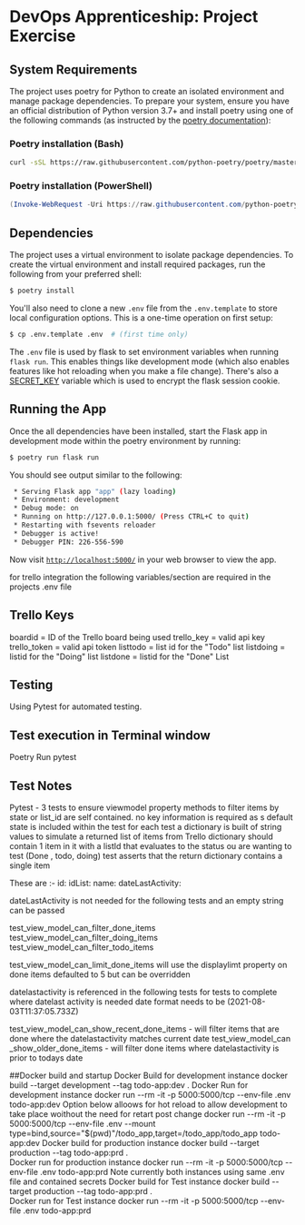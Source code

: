 # DevOps Apprenticeship: Project Exercise

## System Requirements

The project uses poetry for Python to create an isolated environment and manage package dependencies. To prepare your system, ensure you have an official distribution of Python version 3.7+ and install poetry using one of the following commands (as instructed by the [poetry documentation](https://python-poetry.org/docs/#system-requirements)):

### Poetry installation (Bash)

```bash
curl -sSL https://raw.githubusercontent.com/python-poetry/poetry/master/get-poetry.py | python
```

### Poetry installation (PowerShell)

```powershell
(Invoke-WebRequest -Uri https://raw.githubusercontent.com/python-poetry/poetry/master/get-poetry.py -UseBasicParsing).Content | python
```

## Dependencies

The project uses a virtual environment to isolate package dependencies. To create the virtual environment and install required packages, run the following from your preferred shell:

```bash
$ poetry install
```

You'll also need to clone a new `.env` file from the `.env.template` to store local configuration options. This is a one-time operation on first setup:

```bash
$ cp .env.template .env  # (first time only)
```

The `.env` file is used by flask to set environment variables when running `flask run`. This enables things like development mode (which also enables features like hot reloading when you make a file change). There's also a [SECRET_KEY](https://flask.palletsprojects.com/en/1.1.x/config/#SECRET_KEY) variable which is used to encrypt the flask session cookie.

## Running the App

Once the all dependencies have been installed, start the Flask app in development mode within the poetry environment by running:
```bash
$ poetry run flask run
```

You should see output similar to the following:
```bash
 * Serving Flask app "app" (lazy loading)
 * Environment: development
 * Debug mode: on
 * Running on http://127.0.0.1:5000/ (Press CTRL+C to quit)
 * Restarting with fsevents reloader
 * Debugger is active!
 * Debugger PIN: 226-556-590
```
Now visit [`http://localhost:5000/`](http://localhost:5000/) in your web browser to view the app.

for trello integration 
the following variables/section  are required in the projects .env file

## Trello Keys
boardid = ID of the Trello board being used
trello_key = valid api key
trello_token = valid api token
listtodo = list id for the "Todo" list
listdoing = listid for the "Doing" list
listdone = listid for the "Done" List

## Testing
Using Pytest for automated testing.

## Test execution in Terminal window

Poetry Run pytest

## Test Notes
Pytest  - 3 tests to ensure viewmodel property methods to filter items by 
state or list_id are self contained. no key information is required as s default
state is included within the test
for each test a dictionary is built of string values to simulate a returned list of items from Trello
dictionary should contain 1 item in it with a listId that evaluates to the status ou are wanting to test (Done , todo, doing)
test asserts that the return dictionary contains a single item

These are :-
    id: 
    idList: 
    name: 
    dateLastActivity:

dateLastActivity is not needed for the following tests and an empty string can be passed

test_view_model_can_filter_done_items
test_view_model_can_filter_doing_items
test_view_model_can_filter_todo_items

test_view_model_can_limit_done_items will use the displaylimt property on done items defaulted to 5 but can be overridden

datelastactivity is referenced in the following tests
for tests to complete where datelast activity is needed date format needs to be (2021-08-03T11:37:05.733Z)

test_view_model_can_show_recent_done_items - will filter items that are done where the datelastactivity matches current date
test_view_model_can _show_older_done_items - will filter done items where datelastactivity is prior to todays date

##Docker build and startup
Docker Build for development instance
    docker build --target development --tag todo-app:dev .
Docker Run for development instance
    docker run --rm -it -p 5000:5000/tcp --env-file .env todo-app:dev
Option below alloows for hot reload to allow development to take place woithout the need for retart post change
    docker run --rm -it -p 5000:5000/tcp --env-file .env --mount type=bind,source="$(pwd)"/todo_app,target=/todo_app/todo_app todo-app:dev 
Docker build for production instance
    docker build --target production --tag todo-app:prd .    
Docker run for production instance
    docker run --rm -it -p 5000:5000/tcp --env-file .env todo-app:prd
Note currently both instances using same .env file and contained secrets
Docker build for Test instance
    docker build --target production --tag todo-app:prd .    
Docker run for Test instance
    docker run --rm -it -p 5000:5000/tcp --env-file .env todo-app:prd